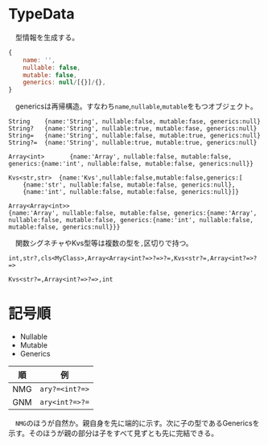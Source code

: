 # TypeData

　型情報を生成する。

```javascript
{
    name: '',
    nullable: false,
    mutable: false,
    generics: null/[{}]/{},
}
```

　genericsは再帰構造。すなわち`name`,`nullable`,`mutable`をもつオブジェクト。

```
String    {name:'String', nullable:false, mutable:fase, generics:null}
String?   {name:'String', nullable:true, mutable:fase, generics:null}
String=   {name:'String', nullable:false, mutable:true, generics:null}
String?=  {name:'String', nullable:true, mutable:true, generics:null}
```

```
Array<int>       {name:'Array', nullable:false, mutable:false, generics:{name:'int', nullable:false, mutable:false, generics:null}}
```
```
Kvs<str,str>  {name:'Kvs',nullable:false,mutable:false,generics:[
    {name:'str', nullable:false, mutable:false, generics:null},
    {name:'int', nullable:false, mutable:false, generics:null}]}
```
```
Array<Array<int>>
{name:'Array', nullable:false, mutable:false, generics:{name:'Array', nullable:false, mutable:false, generics:{name:'int', nullable:false, mutable:false, generics:null}}}
```

　関数シグネチャやKvs型等は複数の型を`,`区切りで持つ。

```
int,str?,cls<MyClass>,Array<Array<int?=>?=>?=,Kvs<str?=,Array<int?=>?=>
```
```
Kvs<str?=,Array<int?=>?=>,int
```


# 記号順

* Nullable
* Mutable
* Generics

順|例
--|--
NMG|`ary?=<int?=>`
GNM|`ary<int?=>?=`

　`NMG`のほうが自然か。親自身を先に端的に示す。次に子の型であるGenericsを示す。そのほうが親の部分は子をすべて見ずとも先に完結できる。

